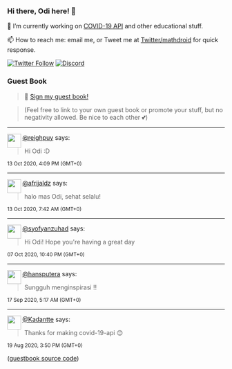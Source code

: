 ### Hi there, Odi here! 👋

🔭 I’m currently working on [COVID-19 API](https://github.com/covid-19-api) and other educational stuff.

📫 How to reach me: email me, or Tweet me at [Twitter/mathdroid](https://twitter.com/mathdroid) for quick response.

[![Twitter Follow](https://img.shields.io/twitter/follow/mathdroid?label=Follow&style=social)](https://twitter.com/mathdroid)
[![Discord](https://img.shields.io/discord/574799330406432769.svg?label=&logo=discord&logoColor=ffffff&color=7389D8&labelColor=6A7EC2)](https://discord.gg/HPxA6Ft)


### Guest Book

> 💬 [Sign my guest book!](https://mathdroid.now.sh)

> (Feel free to link to your own guest book or promote your stuff, but no negativity allowed. Be nice to each other 💕)

---

<!--START_SECTION:guestbook-->
<a href="https://github.com/reighpuy"><img align="left" width="32" height="32" src="https://www.github.com/reighpuy.png"></a> [@reighpuy](https://github.com/reighpuy) says:

> Hi Odi :D

<sup>13 Oct 2020, 4:09 PM (GMT+0)</sup>


---

<a href="https://github.com/afrijaldz"><img align="left" width="32" height="32" src="https://www.github.com/afrijaldz.png"></a> [@afrijaldz](https://github.com/afrijaldz) says:

> halo mas Odi, sehat selalu!

<sup>13 Oct 2020, 7:42 AM (GMT+0)</sup>


---

<a href="https://github.com/syofyanzuhad"><img align="left" width="32" height="32" src="https://www.github.com/syofyanzuhad.png"></a> [@syofyanzuhad](https://github.com/syofyanzuhad) says:

> Hi Odi! Hope you're having a great day

<sup>07 Oct 2020, 10:40 PM (GMT+0)</sup>


---

<a href="https://github.com/hansputera"><img align="left" width="32" height="32" src="https://www.github.com/hansputera.png"></a> [@hansputera](https://github.com/hansputera) says:

> Sungguh menginspirasi !!

<sup>17 Sep 2020, 5:17 AM (GMT+0)</sup>


---

<a href="https://github.com/Kadantte"><img align="left" width="32" height="32" src="https://www.github.com/Kadantte.png"></a> [@Kadantte](https://github.com/Kadantte) says:

> Thanks for making covid-19-api 😊

<sup>19 Aug 2020, 3:50 PM (GMT+0)</sup>

<!--END_SECTION:guestbook-->
<!--GUESTBOOK_LIST [{"name":"reighpuy","message":"Hi Odi :D","date":"13 Oct 2020, 4:09 PM (GMT+0)"},{"name":"afrijaldz","message":"halo mas Odi, sehat selalu!","date":"13 Oct 2020, 7:42 AM (GMT+0)"},{"name":"syofyanzuhad","message":"Hi Odi! Hope you're having a great day","date":"07 Oct 2020, 10:40 PM (GMT+0)"},{"name":"hansputera","message":"Sungguh menginspirasi !!","date":"17 Sep 2020, 5:17 AM (GMT+0)"},{"name":"Kadantte","message":"Thanks for making covid-19-api 😊","date":"19 Aug 2020, 3:50 PM (GMT+0)"}]-->

([guestbook source code](https://github.com/mathdroid/guestbook))
